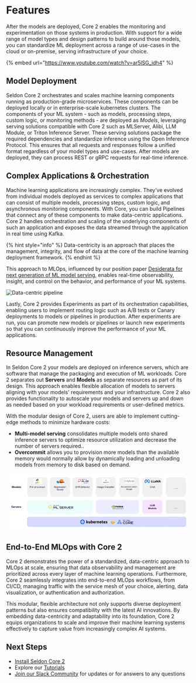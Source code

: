 # Features

After the models are deployed, Core 2 enables the monitoring and experimentation on those systems in production. With support for a wide range of model types and design patterns to build around those models, you can standardize ML deployment across a range of use-cases in the cloud or on-premise, serving infrastructure of your choice. 

{% embed url="https://www.youtube.com/watch?v=ar5lSG_idh4" %}

## Model Deployment

Seldon Core 2 orchestrates and scales machine learning components running as production-grade microservices. These components can be deployed locally or in enterprise-scale kubernetes clusters. The components of your ML system - such as models, processing steps, custom logic, or monitoring methods - are deployed as *Models*, leveraging serving solutions compatible with Core 2 such as MLServer, Alibi, LLM Module, or Triton Inference Server. These serving solutions package the required dependencies and standardize inference using the Open Inference Protocol. This ensures that all requests and responses follow a unified format regardless of your model types and use-cases. After models are deployed, they can process REST or gRPC requests for real-time inference.

## Complex Applications & Orchestration

Machine learning applications are increasingly complex. They’ve evolved from individual models deployed as services to complex applications that can consist of multiple models, processing steps, custom logic, and asynchronous monitoring components. With Core, you can build Pipelines that connect any of these components to make data-centric applications. Core 2 handles orchestration and scaling of the underlying components of such an application and exposes the data streamed through the application in real time using Kafka.

{% hint style="info" %}
Data-centricity is an approach that places the management, integrity, and flow of data at the core of the machine learning deployment framework. 
{% endhint %}

This approach to MLOps, influenced by our position paper [Desiderata for next generation of ML model serving](https://arxiv.org/abs/2210.14665), enables real-time observability, insight, and control on the behavior, and performance of your ML systems.  


![Data-centric pipeline](images/models-servers_1.png.png)

Lastly, Core 2 provides Experiments as part of its orchestration capabilities, enabling users to implement routing logic such as A/B tests or Canary deployments to models or pipelines in production. After experiments are run, you can promote new models or pipelines or launch new experiments so that you can continuously improve the performance of your ML applications.


## Resource Management

In Seldon Core 2 your models are deployed on inference servers, which are software that manage the packaging and execution of ML workloads. Core 2 separates out **Servers** and **Models** as separate resources as part of its design. This approach enables flexible allocation of models to servers aligning with your models' requirements and your infrastructure. Core 2 also provides functionality to autoscale your models and servers up and down as needed based on your workload requirements or user-defined metrics.

With the modular design of Core 2, users are able to implement cutting-edge methods to minimize hardware costs:

- **Multi-model serving** consolidates multiple models onto shared inference servers to optimize resource utilization and decrease the number of servers required..
- **Overcommit** allows you to provision more models than the available memory would normally allow by dynamically loading and unloading models from memory to disk based on demand.

![Example: Serving multiple model types across inference servers](images/models-servers.png)

## End-to-End MLOps with Core 2

Core 2 demonstrates the power of a standardized, data-centric approach to MLOps at scale, ensuring that data observability and management are prioritized across every layer of machine learning operations. Furthermore, Core 2 seamlessly integrates into end-to-end MLOps workflows, from CI/CD, managing traffic with the service mesh of your choice, alerting, data visualization, or authentication and authorization.

This modular, flexible architecture not only supports diverse deployment patterns but also ensures compatibility with the latest AI innovations. By embedding data-centricity and adaptability into its foundation, Core 2 equips organizations to scale and improve their machine learning systems effectively to capture value from increasingly complex AI systems.

## Next Steps

- [Install Seldon Core 2](./getting-started/README.md)
- Explore our [Tutorials](./examples/README.md)
- [Join our Slack Community](https://seldondev.slack.com/join/shared_invite/zt-vejg6ttd-ksZiQs3O_HOtPQsen_labg#/shared-invite/email) for updates or for answers to any questions
